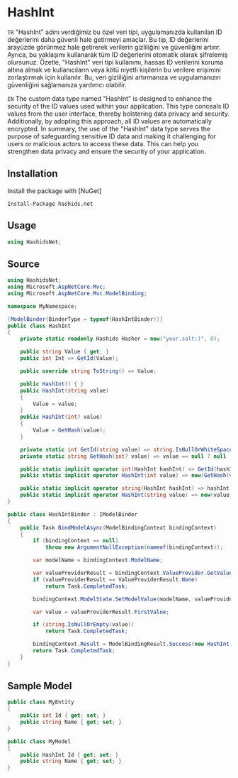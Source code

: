 # HashInt

`TR` "HashInt" adını verdiğimiz bu özel veri tipi, uygulamanızda kullanılan ID değerlerini daha güvenli hale getirmeyi amaçlar. Bu tip, ID değerlerini arayüzde görünmez hale getirerek verilerin gizliliğini ve güvenliğini artırır. Ayrıca, bu yaklaşımı kullanarak tüm ID değerlerini otomatik olarak şifrelemiş olursunuz.
Özetle, "HashInt" veri tipi kullanımı, hassas ID verilerini koruma altına almak ve kullanıcıların veya kötü niyetli kişilerin bu verilere erişimini zorlaştırmak için kullanılır. Bu, veri gizliliğini artırmanıza ve uygulamanızın güvenliğini sağlamanıza yardımcı olabilir.

`EN` The custom data type named "HashInt" is designed to enhance the security of the ID values used within your application. This type conceals ID values from the user interface, thereby bolstering data privacy and security. Additionally, by adopting this approach, all ID values are automatically encrypted.
In summary, the use of the "HashInt" data type serves the purpose of safeguarding sensitive ID data and making it challenging for users or malicious actors to access these data. This can help you strengthen data privacy and ensure the security of your application.

## Installation

Install the package with [NuGet]

    Install-Package hashids.net

## Usage

```C#
using HashidsNet;
```



## Source

```csharp
using HashidsNet;
using Microsoft.AspNetCore.Mvc;
using Microsoft.AspNetCore.Mvc.ModelBinding;

namespace MyNamespace;

[ModelBinder(BinderType = typeof(HashIntBinder))]
public class HashInt
{
    private static readonly Hashids Hasher = new("your.salt:)", 8);

    public string Value { get; }
    public int Int => GetId(Value);

    public override string ToString() => Value;

    public HashInt() { }
    public HashInt(string value)
    {
        Value = value;
    }
    public HashInt(int? value)
    {
        Value = GetHash(value);
    }

    private static int GetId(string value) => string.IsNullOrWhiteSpace(value) ? 0 : Hasher.DecodeSingle(value);
    private static string GetHash(int? value) => value == null ? null : Hasher.Encode(value.Value);

    public static implicit operator int(HashInt hashInt) => GetId(hashInt?.Value);
    public static implicit operator HashInt(int value) => new(GetHash(value));

    public static implicit operator string(HashInt hashInt) => hashInt.Value;
    public static implicit operator HashInt(string value) => new(value);
}

public class HashIntBinder : IModelBinder
{
    public Task BindModelAsync(ModelBindingContext bindingContext)
    {
        if (bindingContext == null)
            throw new ArgumentNullException(nameof(bindingContext));

        var modelName = bindingContext.ModelName;

        var valueProviderResult = bindingContext.ValueProvider.GetValue(modelName);
        if (valueProviderResult == ValueProviderResult.None)
            return Task.CompletedTask;

        bindingContext.ModelState.SetModelValue(modelName, valueProviderResult);

        var value = valueProviderResult.FirstValue;

        if (string.IsNullOrEmpty(value))
            return Task.CompletedTask;

        bindingContext.Result = ModelBindingResult.Success(new HashInt(value));
        return Task.CompletedTask;
    }
}
```



## Sample Model

```C#
public class MyEntity
{
    public int Id { get; set; }
    public string Name { get; set; }
}

public class MyModel
{
    public HashInt Id { get; set; }
    public string Name { get; set; }
}
```
